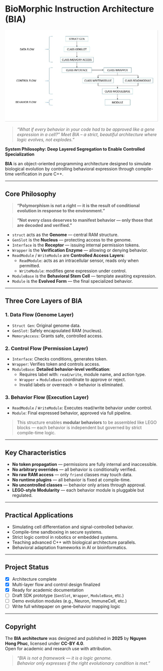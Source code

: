 # BioMorphic Instruction Architecture (BIA)

![BIA Architechture Flow](./BIA-FLOW.jpg)

> *“What if every behavior in your code had to be approved like a gene expression in a cell?”*
> *Meet BIA – a strict, beautiful architecture where logic evolves, not explodes.”*

**System Philosophy: Deep Layered Segregation to Enable Controlled Specialization**

**BIA** is an object-oriented programming architecture designed to simulate biological evolution by controlling behavioral expression through compile-time verification in pure C++.

---

## Core Philosophy

> **“Polymorphism is not a right — it is the result of conditional evolution in response to the environment.”**

> **“Not every class deserves to manifest behavior — only those that are decoded and verified.”**

- `struct` acts as the **Genome** — central RAM structure.
- `GenSlot` is the **Nucleus** — protecting access to the genome.
- `Interface` is the **Receptor** — issuing internal permission tokens.
- `Wrapper` is the **Verification Enzyme** — allowing or denying behavior.
- `ReadModule` / `WriteModule` are **Controlled Access Layers**:
  - `ReadModule`: acts as an intracellular sensor, reads only when permitted.
  - `WriteModule`: modifies gene expression under control.
- `ModuleBase` is the **Behavioral Stem Cell** — template awaiting expression.
- `Module` is the **Evolved Form** — the final specialized behavior.

---

## Three Core Layers of BIA

### **1. Data Flow (Genome Layer)**
- `Struct Gen`: Original genome data.
- `GenSlot`: Safely encapsulated RAM (nucleus).
- `MemoryAccess`: Grants safe, controlled access.

### **2. Control Flow (Permission Layer)**
- `Interface`: Checks conditions, generates token.
- `Wrapper`: Verifies token and controls access.
- `ModuleBase`: **Detailed behavior-level verification**:
  - Requires label with: `read/write`, module name, and action type.
  - `Wrapper` + `ModuleBase` coordinate to approve or reject.
  - Invalid labels or overreach → behavior is eliminated.

### **3. Behavior Flow (Execution Layer)**
- `ReadModule` / `WriteModule`: Executes read/write behavior under control.
- `Module`: Final expressed behavior, approved via full pipeline.

> This structure enables **modular behaviors** to be assembled like LEGO blocks — each behavior is independent but governed by strict compile-time logic.

---

## Key Characteristics

- **No token propagation** — permissions are fully internal and inaccessible.
- **No arbitrary overrides** — all behavior is conditionally verified.
- **No raw RAM access** — only `friend` classes may touch data.
- **No runtime plugins** — all behavior is fixed at compile-time.
- **No uncontrolled classes** — behavior only arises through approval.
- **LEGO-style Modularity** — each behavior module is pluggable but regulated.

---

## Practical Applications

- Simulating cell differentiation and signal-controlled behavior.
- Compile-time sandboxing in secure systems.
- Strict logic control in robotics or embedded systems.
- Teaching advanced C++ with biological architecture parallels.
- Behavioral adaptation frameworks in AI or bioinformatics.

---

## Project Status

- [x] Architecture complete
- [x] Multi-layer flow and control design finalized
- [x] Ready for academic documentation
- [ ] Draft SDK prototype (`GenSlot`, `Wrapper`, `ModuleBase`, etc.)
- [ ] Demo evolution modules (e.g., Neuron, ImmuneCell, etc.)
- [ ] Write full whitepaper on gene-behavior mapping logic

---

## Copyright

The **BIA architecture** was designed and published in **2025** by **Nguyen Hong Phuc**, licensed under **CC-BY 4.0**.  
Open for academic and research use with attribution.

> *“BIA is not a framework — it is a logic genome.  
Behavior only expresses if the right evolutionary condition is met.”*
